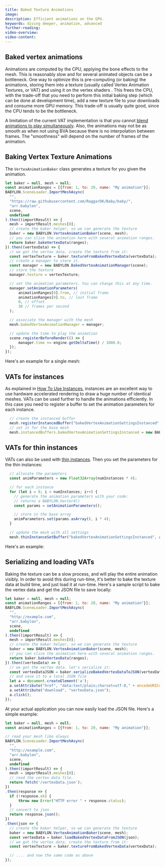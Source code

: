 ```yaml
---
title: Baked Texture Animations
image:
description: Efficient animations on the GPU.
keywords: diving deeper, animation, advanced
further-reading:
video-overview:
video-content:
---
```


## Baked vertex animations

Animations are computed by the CPU, applying the bone effects to the mesh. This is reasonably slow and for several animated objects can be a bottleneck. One way to optimize this is pre-computing (or baking) the animations, storing them into a texture (usually called Vertex Animation Textures, or VAT) and using it on the vertex shaders . This frees the CPU, with the trade-off that you need to perform this initial baking step (which can be done at development time), add a new texture file to your downloads and consume more GPU memory. This trade-off is usually quite good, since the CPU tends to be the bottleneck.

A limitation of the current VAT implementation is that you cannot [blend animations to play simultaneously](./advanced_animations#animation-blending). Also, the animations may not be as smooth as when not using BVA because there is no interpolation between frames. The "smoothness" will depend on the number of frames of the animation.

## Baking Vertex Texture Animations

The `VertexAnimationBaker` class generates a texture for you given the animation.

```js
let baker = null, mesh = null;
const animationRanges = [{from: 1, to: 20, name: "My animation"}];
BABYLON.SceneLoader.ImportMeshAsync(
  "",
  "https://raw.githubusercontent.com/RaggarDK/Baby/baby/",
  "arr.babylon",
  scene,
  undefined
).then((importResult) => {
  mesh = importResult.meshes[0];
  // create the baker helper, so we can generate the texture
  baker = new BABYLON.VertexAnimationBaker(scene, mesh);
  // you can slice the animation here with several animation ranges.
  return baker.bakeVertexData(ranges);
}).then((vertexData) => {
  // we got the vertex data. create the texture from it:
  const vertexTexture = baker.textureFromBakedVertexData(vertexData);
  // create a manager to store it.
  const manager = new BABYLON.BakedVertexAnimationManager(scene);
  // store the texture
  manager.texture = vertexTexture;

  // set the animation parameters. You can change this at any time.
  manager.setAnimationParameters(
      animationRanges[0].from, // initial frame
      animationRanges[0].to, // last frame
      0, // offset
      30 // frames per second
  );

  // associate the manager with the mesh
  mesh.bakedVertexAnimationManager = manager;

  // update the time to play the animation
  scene.registerBeforeRender(() => {
      manager.time += engine.getDeltaTime() / 1000.0;
  });
});
``` 

Here's an example for a single mesh:

<Playground id="#CP2RN9#16" title="Vertex Texture Animations" description="An example of playing a vertex texture animation."/>


## VATs for instances

As explained in [How To Use Instances](/features/featuresDeepDive/mesh/copies/instances), instances are an excellent way to use hardware accelerated rendering to draw a huge number of identical meshes. VATs can be used further to handle the animations efficiently. In this case you need to register a buffer to set the animation parameters for each instance.

```js
  // create the instanced buffer
  mesh.registerInstancedBuffer("bakedVertexAnimationSettingsInstanced", 4);
  // set it for the base mesh
  mesh.instancedBuffers.bakedVertexAnimationSettingsInstanced = new BABYLON.Vector4(0, 0, 0, 0);
```

<Playground id="#CP2RN9#18" title="Vertex Texture Animations on instances" description="An example of playing VATs on instances."/>

## VATs for thin instances

VATs can also be used with [thin instances](/features/featuresDeepDive/mesh/copies/thinInstances). Then you set the parameters for the thin instances:

```js
  // allocate the parameters
  const animParameters = new Float32Array(numInstances * 4);

  // for each instance
  for (let i = 0; i < numInstances; i++) {
    // generate the animation parameters with your code:
    // returns a BABYLON.Vector4()
    const params = setAnimationParameters();

    // store in the base array    
    animParameters.set(params.asArray(), i * 4);
  }

  // update the mesh with all settings
  mesh.thinInstanceSetBuffer("bakedVertexAnimationSettingsInstanced", animParameters, 4);
```

Here's an example:

<Playground id="#CP2RN9#20" title="Vertex Texture Animations on thin instances" description="An example of playing VATs on thin instances."/>

## Serializing and loading VATs

Baking the texture can be a slow process, and will play the entire animation visibly. In order to avoid this during run-time, it's better to bake the texture data at build time, and just load it at run-time. Here's a sample script to bake the vertex data and get the JSON file to save locally:

```js
let baker = null, mesh = null;
const animationRanges = [{from: 1, to: 20, name: "My animation"}];
BABYLON.SceneLoader.ImportMeshAsync(
  "",
  "http://example.com",
  "arr.babylon",
  scene,
  undefined
).then((importResult) => {
  mesh = importResult.meshes[0];
  // create the baker helper, so we can generate the texture
  baker = new BABYLON.VertexAnimationBaker(scene, mesh);
  // you can slice the animation here with several animation ranges.
  return baker.bakeVertexData(ranges);
}).then((vertexData) => {
  // we got the vertex data. let's serialize it:
  const vertexDataJSON = baker.serializeBakedVertexDataToJSON(vertexData);
  // and save it to a local JSON file
  let a = document.createElement('a');
  a.setAttribute("href", "data:text/plain;charset=utf-8," + encodeURIComponent(vertexDataJSON));
  a.setAttribute("download", "vertexData.json");
  a.click();
});
```

At your actual application you can now easily load the JSON file. Here's a simple example:

```js
let baker = null, mesh = null;
const animationRanges = [{from: 1, to: 20, name: "My animation"}];

// read your mesh like always
BABYLON.SceneLoader.ImportMeshAsync(
  "",
  "http://example.com",
  "arr.babylon",
  scene,
  undefined
).then((importResult) => {
  mesh = importResult.meshes[0];
  // read the vertex data file.
  return fetch('/vertexData.json');
})
.then(response => {
  if (!response.ok) {
      throw new Error("HTTP error " + response.status);
  }
  // convert to json
  return response.json();
})
.then(json => {
  // create the baker helper, so we can generate the texture
  baker = new BABYLON.VertexAnimationBaker(scene, mesh);
  const vertexData = baker.loadBakedVertexDataFromJSON(json);
  // we got the vertex data. create the texture from it:
  const vertexTexture = baker.textureFromBakedVertexData(vertexData);

  // .... and now the same code as above
});
```
